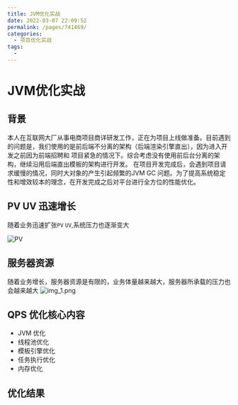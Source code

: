 ```yaml
---
title: JVM优化实战
date: 2022-03-07 22:09:52
permalink: /pages/741469/
categories: 
  - 项目优化实战
tags: 
  - 
---
```

# JVM优化实战
## 背景

本人在互联网大厂从事电商项目商详研发工作，正在为项目上线做准备。目前遇到的问题是，我们使用的是前后端不分离的架构（后端渲染引擎直出），因为进入开发之前因为前端招聘和
项目紧急的情况下。综合考虑没有使用前后台分离的架构，继续沿用后端直出模板的架构进行开发。 在项目开发完成后，会遇到项目请求缓慢的情况，同时大对象的产生引起频繁的JVM GC
问题。为了提高系统稳定性和增效较本的理念，在开发完成之后对平台进行全方位的性能优化。


## PV UV 迅速增长

随着业务迅速扩张<code>PV</code> <code>UV</code>,系统压力也逐渐变大

![PV](youhua0.png)

## 服务器资源
随着业务增长，服务器资源是有限的，业务体量越来越大，服务器所承载的压力也会越来越大
![img_1.png](youhua1.png)


## QPS 优化核心内容
* JVM 优化
* 线程池优化
* 模板引擎优化
* 任务执行优化
* 内存优化

## 优化结果


